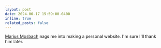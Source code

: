 ```yaml
---
layout: post
date: 2024-06-17 15:59:00-0400
inline: true
related_posts: false
---
```


[Marius Mosbach](https://mmarius.github.io/) nags me into making a personal website. I'm sure I'll thank him later.
